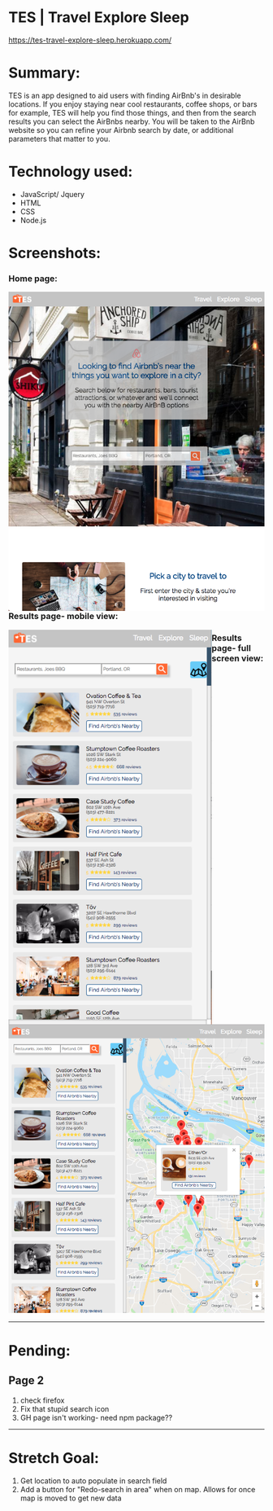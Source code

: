 # TES | Travel Explore Sleep
https://tes-travel-explore-sleep.herokuapp.com/

# Summary:
TES is an app designed to aid users with finding AirBnb's in desirable locations. If you enjoy staying near cool restaurants, coffee shops, or bars for example, TES will help you find those things, and then from the search results you can select the AirBnbs nearby. You will be taken to the AirBnb website so you can refine your Airbnb search by date, or additional parameters that matter to you.

# Technology used:
* JavaScript/ Jquery
* HTML 
* CSS
* Node.js

# Screenshots:
### Home page:
<img src="README-images/main-page.png" width=600px align="left" />

-----------------------------------------------------------

### Results page- mobile view:
<img src="README-images/search-results-mobile.png" width=400px align="left" /> 

### Results page- full screen view:
<img src="README-images/search-results.png" width=600px />




---------------------------
# Pending:

## Page 2
  1. check firefox
  1. Fix that stupid search icon
  1. GH page isn't working- need npm package??

--------------------------


# Stretch Goal:

1. Get location to auto populate in search field
1. Add a button for "Redo-search in area" when on map. Allows for once map is moved to get new data
